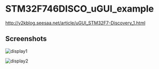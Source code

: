 # STM32F746DISCO_uGUI_example
<http://y2kblog.seesaa.net/article/uGUI_STM32F7-Discovery_1.html>

## Screenshots
![display1]()

![display2]()
